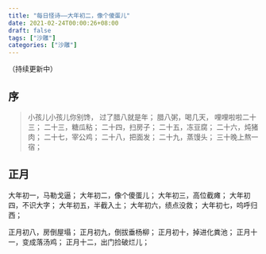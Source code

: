 ```yaml
---
title: "每日怪诗——大年初二，像个傻蛋儿"
date: 2021-02-24T00:00:26+08:00
draft: false
tags: ["沙雕"]
categories: ["沙雕"]
---
```


（持续更新中）

## 序

> 小孩儿小孩儿你别馋，
> 过了腊八就是年；
> 腊八粥，喝几天，
> 哩哩啦啦二十三；
> 二十三，糖瓜粘；
> 二十四，扫房子；
> 二十五，冻豆腐；
> 二十六，炖猪肉；
> 二十七，宰公鸡；
> 二十八，把面发；
> 二十九，蒸馒头；
> 三十晚上熬一宿；

## 正月

大年初一，马勒戈逼；
大年初二，像个傻蛋儿；
大年初三，高位截瘫；
大年初四，不识大字；
大年初五，半截入土；
大年初六，绩点没救；
大年初七，呜呼归西；

正月初八，房倒屋塌；
正月初九，倒拔垂杨柳；
正月初十，掉进化粪池；
正月十一，变成落汤鸡；
正月十二，出门捡破烂儿；